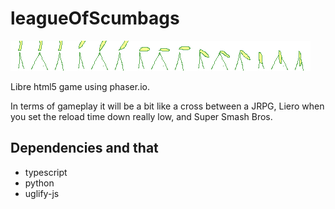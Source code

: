 leagueOfScumbags
================
![alt ebola](release/images/dude.png "dude")

Libre html5 game using phaser.io.

In terms of gameplay it will be a bit like a cross between a JRPG, Liero when
you set the reload time down really low, and Super Smash Bros.


Dependencies and that
---------------------
 - typescript
 - python
 - uglify-js
